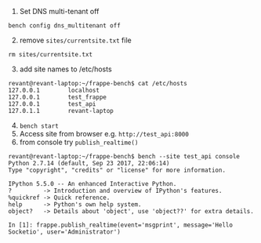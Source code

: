 1. Set DNS multi-tenant off
```
bench config dns_multitenant off
```
2. remove `sites/currentsite.txt` file
```
rm sites/currentsite.txt
```
3. add site names to /etc/hosts
```
revant@revant-laptop:~/frappe-bench$ cat /etc/hosts
127.0.0.1        localhost
127.0.0.1        test_frappe
127.0.0.1        test_api
127.0.1.1        revant-laptop
```
4. `bench start`
5. Access site from browser e.g. `http://test_api:8000`
6. from console try `publish_realtime()`
```
revant@revant-laptop:~/frappe-bench$ bench --site test_api console
Python 2.7.14 (default, Sep 23 2017, 22:06:14) 
Type "copyright", "credits" or "license" for more information.

IPython 5.5.0 -- An enhanced Interactive Python.
?         -> Introduction and overview of IPython's features.
%quickref -> Quick reference.
help      -> Python's own help system.
object?   -> Details about 'object', use 'object??' for extra details.

In [1]: frappe.publish_realtime(event='msgprint', message='Hello Socketio', user='Administrator')
```
